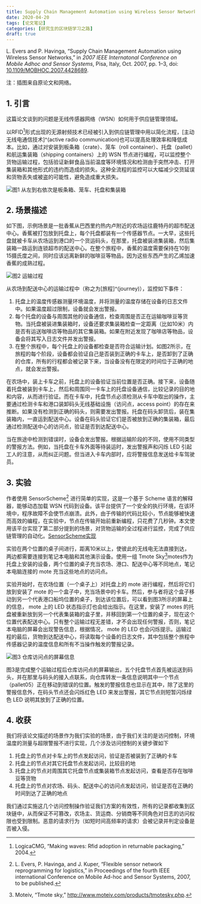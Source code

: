 ```yaml
---
title: Supply Chain Management Automation using Wireless Sensor Networks
date: 2020-04-20
tags: [论文笔记]
categories: [研究生的区块链学习之路]
draft: true
---
```


L. Evers and P. Havinga, “Supply Chain Management Automation using Wireless Sensor Networks,” in *2007 IEEE Internatonal Conference on Mobile Adhoc and Sensor Systems*, Pisa, Italy, Oct. 2007, pp. 1–3, doi: [10.1109/MOBHOC.2007.4428689](https://doi.org/10.1109/MOBHOC.2007.4428689).

注：插图来自原论文和网络。

## 1. 引言

这篇论文谈到的问题是无线传感器网络（WSN）如何用于供应链管理领域。

以RFID[^logica2004making]形式出现的无源射频技术已经被引入到供应链管理中用以简化流程，[主动无线电通信技术]^(active radio communication)也可以提高处理效率和降低成本。比如，通过对安装到板条箱（crate）、笼车（roll container）、托盘（pallet）和航运集装箱（shipping containers）上的 WSN 节点进行编程，可以监控整个货物运输过程，包括验证新鲜食品当前温度等环境情况和检测由于突然冲击、打开集装箱和其他形式的违约而造成的损失。这种全流程的监控可以大幅减少交货延误和货物丢失或被盗的可能性，避免造成重大损失。

[^logica2004making]:LogicaCMG, “Making waves: Rfid adoption in returnable packaging,” 2004.

![图1 从左到右依次是板条箱、笼车、托盘和集装箱](https://picped-1301226557.cos.ap-beijing.myqcloud.com/YJS_20200420_%E5%90%84%E7%A7%8D%E7%AE%B1%E5%AD%90.jpg)

## 2. 场景描述

如下图，示例场景是一批香蕉从巴西里约热内卢附近的农场运往鹿特丹的超市配送中心。香蕉被打包放到托盘上，每个托盘都装有一个传感器节点。一大早，这些托盘就被卡车从农场运到港口的一个货运码头，在那里，托盘被装进集装箱，然后集装箱一路运到连锁超市的配送中心。在整个旅程中，香蕉的温度需要保持在10到15摄氏度之间，同时应该远离新鲜的咖啡豆等物品，因为这些东西产生的乙烯加速香蕉的成熟过程。

![图2 运输过程](https://ieeexplore.ieee.org/mediastore_new/IEEE/content/media/4428591/4428592/4428689/4428689-fig-1-source-small.gif)

从农场到配送中心的运输过程中（称之为[旅程]^(journey)），监控如下事件：

1. 托盘上的温度传感器测量环境温度，并将测量的温度存储在设备的日志文件中。如果温度超过限制，设备就会发出警报。
2. 每个托盘的设备与周围其他的设备通信，检查周围是否正在运输咖啡豆等货物。当托盘被装进集装箱时，设备还要求集装箱检查一定距离（比如10米）内是否有运送咖啡店等物品的其它集装箱。如果在附近发现了咖啡店等物品，设备会将其写入日志文件并发出警报。
3. 在整个旅程中，每个托盘上的设备都检查是否符合运输计划。如图2所示，在旅程的每个阶段，设备都会验证自己是否装到正确的卡车上，是否卸到了正确的仓库，所有的行程都会被记录下来，当设备没有在限定的时间位于正确的地点，就会发出警报。

在农场中，装上卡车之前，托盘上的设备验证当前位置是否正确。接下来，设备随着托盘被装到卡车上，然后和周围同一卡车上的托盘设备通信，比较记录的目的地和内容，从而进行验证。而在卡车中，托盘节点必须检测从卡车中取出的操作，主要通过检测卡车和港口装卸码头无线基础设施（访问点，access point）的存在来推断。如果没有检测到正确的码头，则需要发出警报。托盘在码头卸货后，装在集装箱内，一直运到配送中心。设备在码头验证它们是否被放到正确的集装箱，最后通过检测配送中心的访问点，验证是否到达配送中心。

当在旅途中检测到错误时，设备会发出警报。根据运输阶段的不同，使用不同类型的警报方法。例如，当托盘在卡车外面等待装运时，发出警报声和闪烁 LED 引起工人的注意，从而纠正问题。但当进入卡车内部时，应将警报信息发送给卡车驾驶员。

## 3. 实验

作者使用 SensorScheme[^evers2007flexible] 进行简单的实现，这是一个基于 Scheme 语言的解释器，能够动态加载 WSN 代码到设备。该平台提供了一个安全的执行环境，在该环境中，程序故障不会使节点崩溃。此外，由于传输的代码比较小，节点能够被快速而高效的编程，在实验中，节点在传输开始前重新编程，只花费了几秒钟。本文使用该平台实现了第二部分提到的场景，对货物运输的全过程进行监控，完成了供应链管理的自动化。[SensorScheme实现](https://srfi.schemers.org/)

[^evers2007flexible]: L. Evers, P. Havinga, and J. Kuper, “Flexible sensor network reprogramming for logistics,” in Proceedings of the fourth IEEE international Conference on Mobile Ad-hoc and Sensor Systems, 2007, to be published.

实验在两个位置的桌子间进行，距离10米以上，使彼此的无线电无法直接到达，两边都需要连接到笔记本电脑和其他演示设备。使用一组 Tmote Sky[^moteiv]motes作为托盘上安装的设备，两个位置的桌子充当农场、港口、配送中心等不同地点，笔记本电脑连接的 mote 充当这些地点的访问点。

实验开始时，在农场位置（一个桌子上）对托盘上的 mote 进行编程，然后将它们放到安装了 mote 的一个盒子中，充当场景中的卡车。然后，参与者将这个盒子移动到另一个代表港口船坞位置的桌子，到达该位置后，可以看到图3所示的屏幕上的信息， mote 上的 LED 状态指示灯也会给出指示。在这里，安装了 motes 的托盘被重新放到另一个代表集装箱的盒子里，并移回到第一个位置的桌子，现在这个位置代表配送中心。只有整个运输过程无差错，才不会出现任何警报，否则，笔记本电脑的屏幕会出现警告信息，根据情况， mote 的 LED 也会闪烁提示。运输过程的最后，货物到达配送中心，将读取每个设备的日志文件，其中包括整个旅程中传感器记录的温度信息和所有不当操作触发的警报记录。

[^moteiv]:Moteiv, “Tmote sky,” <http://www.moteiv.com/products/tmotesky.php>.

![图3 仓库访问点的屏幕信息](https://ieeexplore.ieee.org/mediastore_new/IEEE/content/media/4428591/4428592/4428689/4428689-fig-2-source-small.gif)

图3是完成整个运输过程后仓库访问点的屏幕输出，五个托盘节点首先被运送到码头，并在那里与码头的接入点联系，向仓库转发一条信息说明其中一个节点（pallet05）正在移动到错误的位置。触发的警报信息也显示在其中，除了这里的警报信息外，在码头节点还会闪烁红色 LED 来发出警报，其它节点则短暂闪烁绿色 LED 说明其放到了正确的位置。

## 4. 收获

我们将该论文描述的场景作为我们实验的场景，由于我们关注的是访问控制，环境温度的测量与超限警报不进行实现，几个涉及访问控制的关键步骤如下

1. 托盘上的节点对卡车上的节点发起访问，验证是否被装到了正确的卡车
2. 托盘上的节点对其它托盘节点发起访问，比较目的地
3. 托盘上的节点对周围其它托盘节点或集装箱节点发起访问，查看是否存在咖啡豆等货物
4. 托盘上的节点对农场、码头、配送中心的访问点发起访问，验证是否在正确的时间到达了正确的地点

我们通过实施这几个访问控制操作验证我们方案的有效性，所有的记录都收集到区块链中，从而保证不可篡改，农场主、货运商、分销商等不同角色对日志的访问权限也受到限制。恶意的请求行为（如短时间高频率的请求）会被记录并判定设备是否被入侵。
